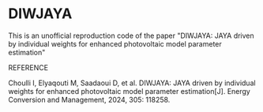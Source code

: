 # DIWJAYA
This is an unofficial reproduction code of the paper  "DIWJAYA: JAYA driven by individual weights for enhanced photovoltaic model parameter estimation"

REFERENCE

Choulli I, Elyaqouti M, Saadaoui D, et al. DIWJAYA: JAYA driven by individual weights for enhanced photovoltaic model parameter estimation[J]. Energy Conversion and Management, 2024, 305: 118258.
